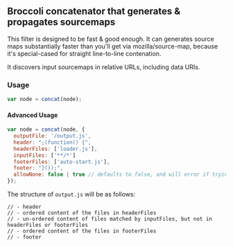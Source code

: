 Broccoli concatenator that generates & propagates sourcemaps
-------------------------------------------------

This filter is designed to be fast & good enough. It can generates
source maps substantially faster than you'll get via
mozilla/source-map, because it's special-cased for straight
line-to-line contenation.

It discovers input sourcemaps in relative URLs, including data URIs.


### Usage

```js
var node = concat(node);
```

#### Advanced Usage

```js
var node = concat(node, {
  outputFile: '/output.js',
  header: ";(function() {",
  headerFiles: ['loader.js'],
  inputFiles: ['**/*']
  footerFiles: ['auto-start.js'],
  footer: "}());",
  allowNone: false | true // defaults to false, and will error if trying to concat but no files are found.
});
```

The structure of `output.js` will be as follows:

```
// - header
// - ordered content of the files in headerFiles
// - un-ordered content of files matched by inputFiles, but not in headerFiles or footerFiles
// - ordered content of the files in footerFiles
// - footer
```
